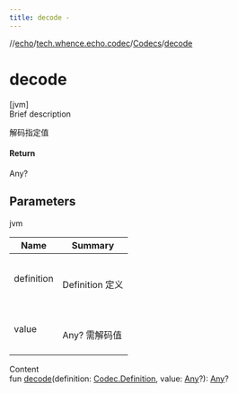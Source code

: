 ```yaml
---
title: decode -
---
```

//[echo](../../index.md)/[tech.whence.echo.codec](../index.md)/[Codecs](index.md)/[decode](decode.md)



# decode  
[jvm]  
Brief description  


解码指定值



#### Return  


Any?



## Parameters  
  
jvm  
  
|  Name|  Summary| 
|---|---|
| definition| <br><br>Definition 定义<br><br>
| value| <br><br>Any? 需解码值<br><br>
  
  
Content  
fun [decode](decode.md)(definition: [Codec.Definition](../-codec/-definition/index.md), value: [Any](https://kotlinlang.org/api/latest/jvm/stdlib/kotlin/-any/index.html)?): [Any](https://kotlinlang.org/api/latest/jvm/stdlib/kotlin/-any/index.html)?  



